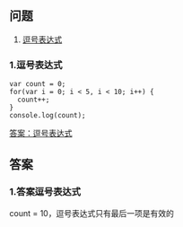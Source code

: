 ## 问题
1. [逗号表达式](#1逗号表达式)

### 1.逗号表达式
```
var count = 0;
for(var i = 0; i < 5, i < 10; i++) {
  count++;
}
console.log(count);
```
[答案：逗号表达式](#1答案逗号表达式)

## 答案

### 1.答案逗号表达式
count = 10，逗号表达式只有最后一项是有效的
